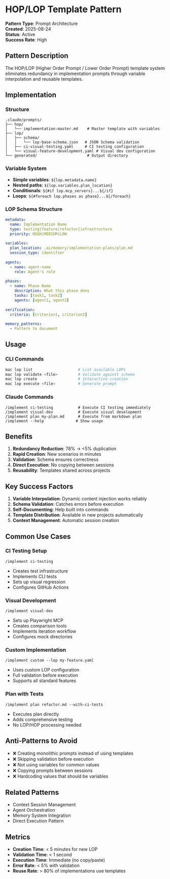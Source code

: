 # HOP/LOP Template Pattern

**Pattern Type**: Prompt Architecture  
**Created**: 2025-08-24  
**Status**: Active  
**Success Rate**: High  

## Pattern Description

The HOP/LOP (Higher Order Prompt / Lower Order Prompt) template system eliminates redundancy in implementation prompts through variable interpolation and reusable templates.

## Implementation

### Structure
```
.claude/prompts/
├── hop/
│   └── implementation-master.md    # Master template with variables
├── lop/
│   ├── schema/
│   │   └── lop-base-schema.json   # JSON Schema validation
│   ├── ci-visual-testing.yaml     # CI testing configuration
│   └── visual-feature-development.yaml # Visual dev configuration
└── generated/                      # Output directory
```

### Variable System
- **Simple variables**: `${lop.metadata.name}`
- **Nested paths**: `${lop.variables.plan_location}`
- **Conditionals**: `${#if lop.mcp_servers}...${/if}`
- **Loops**: `${#foreach lop.phases as phase}...${/foreach}`

### LOP Schema Structure
```yaml
metadata:
  name: Implementation Name
  type: testing|feature|refactor|infrastructure
  priority: HIGH|MEDIUM|LOW
  
variables:
  plan_location: .ai/memory/implementation-plans/plan.md
  session_type: identifier
  
agents:
  - name: agent-name
    role: Agent's role
    
phases:
  - name: Phase Name
    description: What this phase does
    tasks: [task1, task2]
    agents: [agent1, agent2]
    
verification:
  criteria: [criterion1, criterion2]
  
memory_patterns:
  - Pattern to document
```

## Usage

### CLI Commands
```bash
mac lop list                    # List available LOPs
mac lop validate <file>         # Validate against schema
mac lop create                  # Interactive creation
mac lop execute <file>          # Generate prompt
```

### Claude Commands
```
/implement ci-testing           # Execute CI testing immediately
/implement visual-dev           # Execute visual development
/implement plan my-plan.md      # Execute from markdown plan
/implement --help              # Show usage
```

## Benefits

1. **Redundancy Reduction**: 78% → <5% duplication
2. **Rapid Creation**: New scenarios in minutes
3. **Validation**: Schema ensures correctness
4. **Direct Execution**: No copying between sessions
5. **Reusability**: Templates shared across projects

## Key Success Factors

1. **Variable Interpolation**: Dynamic content injection works reliably
2. **Schema Validation**: Catches errors before execution
3. **Self-Documenting**: Help built into commands
4. **Template Distribution**: Available in new projects automatically
5. **Context Management**: Automatic session creation

## Common Use Cases

### CI Testing Setup
```
/implement ci-testing
```
- Creates test infrastructure
- Implements CLI tests
- Sets up visual regression
- Configures GitHub Actions

### Visual Development
```
/implement visual-dev
```
- Sets up Playwright MCP
- Creates comparison tools
- Implements iteration workflow
- Configures mock directories

### Custom Implementation
```
/implement custom --lop my-feature.yaml
```
- Uses custom LOP configuration
- Full validation before execution
- Supports all standard features

### Plan with Tests
```
/implement plan refactor.md --with-ci-tests
```
- Executes plan directly
- Adds comprehensive testing
- No LOP/HOP processing needed

## Anti-Patterns to Avoid

- ❌ Creating monolithic prompts instead of using templates
- ❌ Skipping validation before execution
- ❌ Not using variables for common values
- ❌ Copying prompts between sessions
- ❌ Hardcoding values that should be variables

## Related Patterns

- Context Session Management
- Agent Orchestration
- Memory System Integration
- Direct Execution Pattern

## Metrics

- **Creation Time**: < 5 minutes for new LOP
- **Validation Time**: < 1 second
- **Execution Time**: Immediate (no copy/paste)
- **Error Rate**: < 5% with validation
- **Reuse Rate**: > 80% of implementations use templates